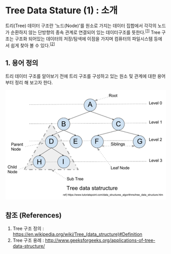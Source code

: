 # Tree Data Stature (1) : 소개

트리(Tree) 데이터 구조란 '노드(Node)'를 원소로 가지는 데이터 집합에서 각각의 노드가 순환하지 않는 단방향의 종속 관계로 연결되어 있는 데이터구조를 뜻한다.<sup>[\[1\]](#ref-1)</sup> Tree 구조는 구조화 되어있는 데이터의 저장/탐색에 이점을 가지며 컴퓨터의 파일시스템 등에서 쉽게 찾아 볼 수 있다.<sup>[\[2\]](#ref-2)</sup>

## 1. 용어 정의

트리 데이터 구조를 알아보기 전에 트리 구조를 구성하고 있는 원소 및 관계에 대한 용어 부터 정리 해 보고자 한다.

![http404](tree01_general_defs.svg)

## 참조 (References)
1. <a name="ref-1"></a>Tree 구조 정의 : https://en.wikipedia.org/wiki/Tree_(data_structure)#Definition
2. <a name="ref-2"></a>Tree 구조 용례 : http://www.geeksforgeeks.org/applications-of-tree-data-structure/